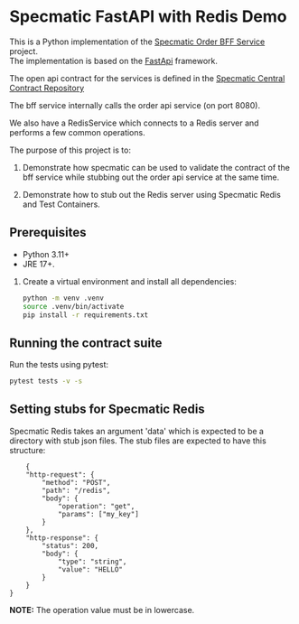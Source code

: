 # Specmatic FastAPI with Redis Demo

This is a Python implementation of the [Specmatic Order BFF Service](https://github.com/znsio/specmatic-order-ui)
project.  
The implementation is based on the [FastApi](https://fastapi.tiangolo.com/) framework.

The open api contract for the services is defined in
the [Specmatic Central Contract Repository](https://github.com/znsio/specmatic-order-contracts/blob/main/in/specmatic/examples/store/api_order_v1.yaml)

The bff service internally calls the order api service (on port 8080).

We also have a RedisService which connects to a Redis server  and performs a few common operations.

The purpose of this project is to:
1. Demonstrate how specmatic can be used to validate the contract of the bff service
while stubbing out the order api service at the same time.

2. Demonstrate how to stub out the Redis server using Specmatic Redis and Test Containers.


## Prerequisites

- Python 3.11+ 
- JRE 17+. 

1. Create a virtual environment and install all dependencies:

   ```bash
   python -m venv .venv
   source .venv/bin/activate
   pip install -r requirements.txt
   ```

## Running the contract suite

Run the tests using pytest:

```bash
pytest tests -v -s
```

## Setting stubs for Specmatic Redis
Specmatic Redis takes an argument 'data' which is expected to be a directory with stub json files. 
The stub files are expected to have this structure:

```
    {
    "http-request": {
        "method": "POST",
        "path": "/redis",
        "body": {
            "operation": "get",
            "params": ["my_key"]
        }
    },
    "http-response": {
        "status": 200,
        "body": {
            "type": "string",
            "value": "HELLO"
        }
    }
}
```

**NOTE:** The operation value must be in lowercase.